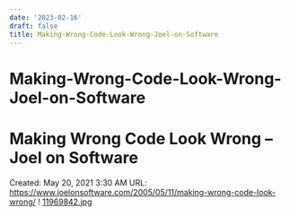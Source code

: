 ```yaml
---
date: '2023-02-16'
draft: false
title: Making-Wrong-Code-Look-Wrong-Joel-on-Software
---
```


# Making-Wrong-Code-Look-Wrong-Joel-on-Software

# Making Wrong Code Look Wrong – Joel on Software
Created: May 20, 2021 3:30 AM
URL: https://www.joelonsoftware.com/2005/05/11/making-wrong-code-look-wrong/
!
[11969842.jpg](Making%20Wrong%20Code%20Look%20Wrong%20%E2%80%93%20Joel%20on%20Software%204dbc7c6c9e1142ce860f0f0f3153693e/11969842.jpg)

